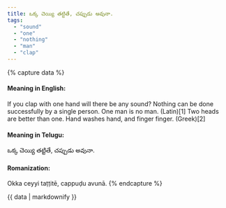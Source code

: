 ```yaml
---
title: ఒక్క చెయ్యి తట్టితే, చప్పుడు అవునా.
tags:
  - "sound"
  - "one"
  - "nothing"
  - "man"
  - "clap"
---
```


{% capture data %}
#### Meaning in English:
If you clap with one hand will there be any sound?
Nothing can be done successfully by a single person.
One man is no man. (Latin)[1]
Two heads are better than one.
Hand washes hand, and finger finger. (Greek)[2]

#### Meaning in Telugu:
ఒక్క చెయ్యి తట్టితే, చప్పుడు అవునా.

#### Romanization:
Okka ceyyi taṭṭitē, cappuḍu avunā.
{% endcapture %}

{{ data | markdownify }}

